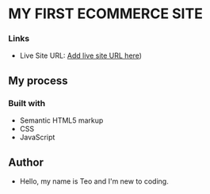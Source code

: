 # MY FIRST ECOMMERCE SITE
### Links


- Live Site URL: [Add live site URL here](https://omiadze.github.io/Final-project-commSchool/))

## My process

### Built with

- Semantic HTML5 markup
- CSS
- JavaScript

## Author

- Hello, my name is Teo and I'm new to coding.
